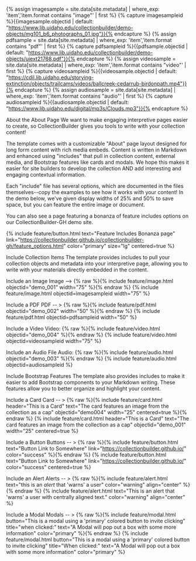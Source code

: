 {% assign imagesample = site.data[site.metadata] | where_exp: 'item','item.format contains "image"' | first %} {% capture imagesampleid %}{{imagesample.objectid | default: "https://www.lib.uidaho.edu/collectionbuilder/demo-objects/mg101_b6_photographs_01.jpg"}}{% endcapture %} {% assign pdfsample = site.data[site.metadata] | where_exp: 'item','item.format contains "pdf"' | first %} {% capture pdfsampleid %}{{pdfsample.objectid | default: "https://www.lib.uidaho.edu/collectionbuilder/demo-objects/uiext21768.pdf"}}{% endcapture %} {% assign videosample = site.data[site.metadata] | where_exp: 'item','item.format contains "video"' | first %} {% capture videosampleid %}{{videosample.objectid | default: "https://cdil.lib.uidaho.edu/storying-extinction/objects/trailcams/videos/ballcreek-cedarrub-birdonpath.mp4"}}{% endcapture %} {% assign audiosample = site.data[site.metadata] | where_exp: 'item','item.format contains "audio"' | first %} {% capture audiosampleid %}{{audiosample.objectid | default: "https://www.lib.uidaho.edu/digital/mp3s/Clouds.mp3"}}{% endcapture %}

About the About Page
We want to make engaging interpretive pages easier to create, so CollectionBuilder gives you tools to write with your collection content!

The template comes with a customizable "About" page layout designed for long form content with rich media embeds. Content is written in Markdown and enhanced using "includes" that pull in collection content, external media, and Bootstrap features like cards and modals. We hope this makes it easier for site builders to develop the collection AND add interesting and engaging contextual information.

Each "include" file has several options, which are documented in the files themselves--copy the examples to see how it works with your content! In the demo below, we've given display widths of 25% and 50% to save space, but you can feature the entire image or document.

You can also see a page featuring a bonanza of feature includes options on our CollectionBuilder-GH demo site.

{% include feature/button.html text="Feature Includes Bonanza page" link="https://collectionbuilder.github.io/collectionbuilder-gh/feature_options.html" color="primary" size="lg" centered=true %}

Include Collection Items
The template provides includes to pull your collection objects and metadata into your interpretive page, allowing you to write with your materials directly embedded in the content.

Include an Image
Image --> {% raw %}{% include feature/image.html objectid="demo_001" width="75" %}{% endraw %}
{% include feature/image.html objectid=imagesampleid width="75" %}

Include a PDF
PDF -- > {% raw %}{% include feature/pdf.html objectid="demo_002"  width="50" %}{% endraw %}
{% include feature/pdf.html objectid=pdfsampleid width="50" %}

Include a Video
Video: {% raw %}{% include feature/video.html objectid="demo_004" %}{% endraw %}
{% include feature/video.html objectid=videosampleid width="75" %}

Include an Audio File
Audio: {% raw %}{% include feature/audio.html objectid="demo_003" %}{% endraw %}
{% include feature/audio.html objectid=audiosampleid %}

Include Bootstrap Features
The template also provides includes to make it easier to add Bootstrap components to your Markdown writing. These features allow you to better organize and highlight your content.

Include a Card
Card -- > {% raw %}{% include feature/card.html header="This is a Card" text="The card features an image from the collection as a cap" objectid="demo004" width="25" centered=true %}{% endraw %}
{% include feature/card.html header="This is a Card" text="The card features an image from the collection as a cap" objectid="demo_001" width="25" centered=true %}

Include a Button
Buttons -- > {% raw %}{% include feature/button.html text="Button Link to Somewhere" link="https://collectionbuilder.github.io/" color="success" %}{% endraw %}
{% include feature/button.html text="Button Link to Somewhere" link="https://collectionbuilder.github.io/" color="success" centered=true %}

Include an Alert
Alerts -- > {% raw %}{% include feature/alert.html text="this is an *alert* that 'warns' a user" color="warning" align="center" %}{% endraw %}
{% include feature/alert.html text="This is an alert that 'warns' a user with centrally aligned text." color="warning" align="center" %}

Include a Modal
Modals -- > {% raw %}{% include feature/modal.html button="This is a modal using a 'primary' colored button to invite clicking" title="when clicked:" text="A Modal will pop out a box with some more information" color="primary"  %}{% endraw %}
{% include feature/modal.html button="This is a modal using a 'primary' colored button to invite clicking" title="When clicked:" text="A Modal will pop out a box with some more information" color="primary" %}

